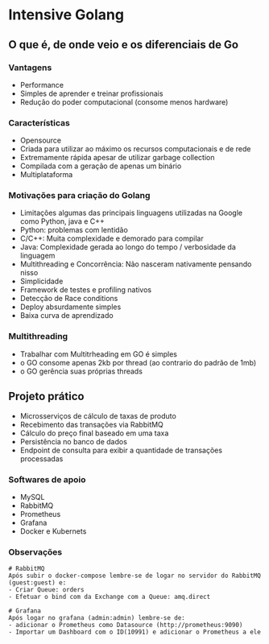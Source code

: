 # Intensive Golang

## O que é, de onde veio e os diferenciais de Go

### Vantagens

- Performance
- Simples de aprender e treinar profissionais
- Redução do poder computacional (consome menos hardware)

### Características

- Opensource
- Criada para utilizar ao máximo os recursos computacionais e de rede
- Extremamente rápida apesar de utilizar garbage collection
- Compilada com a geração de apenas um binário
- Multiplataforma

### Motivações para criação do Golang

- Limitações algumas das principais linguagens utilizadas na Google como Python, java e C++
- Python: problemas com lentidão
- C/C++: Muita complexidade e demorado para compilar
- Java: Complexidade gerada ao longo do tempo / verbosidade da linguagem
- Multithreading e Concorrência: Não nasceram nativamente pensando nisso
- Simplicidade
- Framework de testes e profiling nativos
- Detecção de Race conditions
- Deploy absurdamente simples
- Baixa curva de aprendizado

### Multithreading

- Trabalhar com Multitrheading em GO é simples
- o GO consome apenas 2kb por thread (ao contrario do padrão de 1mb)
- o GO gerência suas próprias threads

## Projeto prático

- Microsserviços de cálculo de taxas de produto
- Recebimento das transações via RabbitMQ
- Cálculo do preço final baseado em uma taxa
- Persistência no banco de dados
- Endpoint de consulta para exibir a quantidade de transações processadas

### Softwares de apoio

- MySQL
- RabbitMQ
- Prometheus
- Grafana
- Docker e Kubernets

### Observações

```
# RabbitMQ
Após subir o docker-compose lembre-se de logar no servidor do RabbitMQ (guest:guest) e:
- Criar Queue: orders
- Efetuar o bind com da Exchange com a Queue: amq.direct
```

```
# Grafana
Após logar no grafana (admin:admin) lembre-se de:
- adicionar o Prometheus como Datasource (http://prometheus:9090)
- Importar um Dashboard com o ID(10991) e adicionar o Prometheus a ele
```
